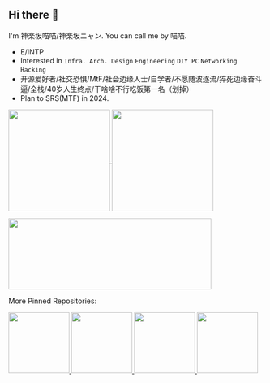 ## Hi there 👋

I'm 神楽坂喵喵/神楽坂ニャン. You can call me by 喵喵.

- E/INTP
- Interested in `Infra. Arch. Design` `Engineering` `DIY PC` `Networking` `Hacking`
- 开源爱好者/社交恐惧/MtF/社会边缘人士/自学者/不愿随波逐流/猝死边缘奋斗逼/全栈/40岁人生终点/干啥啥不行吃饭第一名（划掉）
- Plan to SRS(MTF) in 2024.

<a href="https://github.com/Lensual">
  <picture>
    <source
      srcset="https://github-readme-stats.vercel.app/api?username=Lensual&show_icons=true&theme=dark"
      media="(prefers-color-scheme: dark)"
    />
    <source
      srcset="https://github-readme-stats.vercel.app/api?username=Lensual&show_icons=true"
      media="(prefers-color-scheme: light), (prefers-color-scheme: no-preference)"
    />
    <img height=200 align="center" src="https://github-readme-stats.vercel.app/api?username=Lensual&show_icons=true" />
  </picture>
</a>
<a href="https://github.com/Lensual">
  <picture>
    <source
      srcset="https://github-readme-stats.vercel.app/api/top-langs?username=Lensual&layout=compact&langs_count=10&card_width=320&theme=dark"
      media="(prefers-color-scheme: dark)"
    />
    <source
      srcset="https://github-readme-stats.vercel.app/api/top-langs?username=Lensual&layout=compact&langs_count=10&card_width=320"
      media="(prefers-color-scheme: light), (prefers-color-scheme: no-preference)"
    />
    <img height=200 align="center" src="https://github-readme-stats.vercel.app/api/top-langs?username=Lensual&layout=compact&langs_count=10&card_width=320" />
  </picture>
</a>

<p></p>

<img width="400" height="140" src="https://card.yuy1n.io/card/76561198184547647/dark,en,badge,group">

<p></p>

More Pinned Repositories:

<a href="https://github.com/Lensual/agora_rtc_sdk_c">
  <picture>
    <source
      srcset="https://github-readme-stats.vercel.app/api/pin?username=Lensual&repo=agora_rtc_sdk_c&theme=dark"
      media="(prefers-color-scheme: dark)"
    />
    <source
      srcset="https://github-readme-stats.vercel.app/api/pin?username=Lensual&repo=agora_rtc_sdk_c"
      media="(prefers-color-scheme: light), (prefers-color-scheme: no-preference)"
    />
    <img height=120 src="https://github-readme-stats.vercel.app/api/pin?username=Lensual&repo=agora_rtc_sdk_c" />
  </picture>
</a>

<a href="https://github.com/Lensual/agora_rtm_sdk_c">
  <picture>
    <source
      srcset="https://github-readme-stats.vercel.app/api/pin?username=Lensual&repo=agora_rtm_sdk_c&theme=dark"
      media="(prefers-color-scheme: dark)"
    />
    <source
      srcset="https://github-readme-stats.vercel.app/api/pin?username=Lensual&repo=agora_rtm_sdk_c"
      media="(prefers-color-scheme: light), (prefers-color-scheme: no-preference)"
    />
    <img height=120 src="https://github-readme-stats.vercel.app/api/pin?username=Lensual&repo=agora_rtm_sdk_c" />
  </picture>
</a>

<a href="https://github.com/Lensual/apisix-secret-casdoor">
  <picture>
    <source
      srcset="https://github-readme-stats.vercel.app/api/pin?username=Lensual&repo=apisix-secret-casdoor&theme=dark"
      media="(prefers-color-scheme: dark)"
    />
    <source
      srcset="https://github-readme-stats.vercel.app/api/pin?username=Lensual&repo=apisix-secret-casdoor"
      media="(prefers-color-scheme: light), (prefers-color-scheme: no-preference)"
    />
    <img height=120 src="https://github-readme-stats.vercel.app/api/pin?username=Lensual&repo=apisix-secret-casdoor" />
  </picture>
</a>

<a href="https://github.com/Lensual/akg-k240r">
  <picture>
    <source
      srcset="https://github-readme-stats.vercel.app/api/pin?username=Lensual&repo=akg-k240r&theme=dark"
      media="(prefers-color-scheme: dark)"
    />
    <source
      srcset="https://github-readme-stats.vercel.app/api/pin?username=Lensual&repo=akg-k240r&card_width=400"
      media="(prefers-color-scheme: light), (prefers-color-scheme: no-preference)"
    />
    <img height=120 src="https://github-readme-stats.vercel.app/api/pin?username=Lensual&repo=akg-k240r" />
  </picture>
</a>


<!--
**Lensual/Lensual** is a ✨ _special_ ✨ repository because its `README.md` (this file) appears on your GitHub profile.

Here are some ideas to get you started:

- 🔭 I’m currently working on ...
- 🌱 I’m currently learning ...
- 👯 I’m looking to collaborate on ...
- 🤔 I’m looking for help with ...
- 💬 Ask me about ...
- 📫 How to reach me: ...
- 😄 Pronouns: ...
- ⚡ Fun fact: ...
-->

